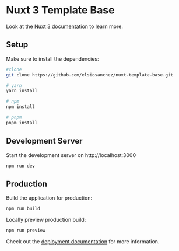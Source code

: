 # Nuxt 3 Template Base

Look at the [Nuxt 3 documentation](https://nuxt.com/docs/getting-started/introduction) to learn more.

## Setup

Make sure to install the dependencies:

```bash
#clone
git clone https://github.com/elsiosanchez/nuxt-template-base.git

# yarn
yarn install

# npm
npm install

# pnpm
pnpm install
```

## Development Server

Start the development server on http://localhost:3000

```bash
npm run dev
```

## Production

Build the application for production:

```bash
npm run build
```

Locally preview production build:

```bash
npm run preview
```

Check out the [deployment documentation](https://nuxt.com/docs/getting-started/deployment) for more information.
